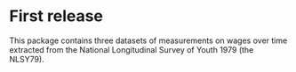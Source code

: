 # First release

This package contains three datasets of measurements on wages over time extracted from the National Longitudinal Survey of Youth 1979 (the NLSY79). 
